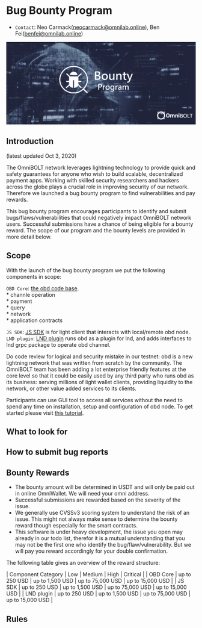 # Bug Bounty Program

* `Contact`: Neo Carmack(neocarmack@omnilab.online), Ben Fei(benfei@omnilab.online)

<p align="center">
  <img width="750" alt="OmniBOLT-Bug-Bounty" src="assets/omni-bounty.png">
</p>

## Introduction

(latest updated Oct 3, 2020)

The OmniBOLT network leverages lightning technology to provide quick and safety guarantees for anyone who wish to build scalable, decentralized payment apps. Working with skilled security researchers and hackers across the globe plays a crucial role in improving security of our network. Therefore we launched a bug bounty program to find vulnerabilities and pay rewards. 

This bug bounty program encourages participants to identify and submit bugs/flaws/vulnerabilities that could negatively impact OmniBOLT network users. Successful submissions have a chance of being eligible for a bounty reward. The scope of our program and the bounty levels are provided in more detail below.


## Scope

With the launch of the bug bounty program we put the following components in scope:  

`OBD Core`: [the obd code base](https://github.com/omnilaboratory/obd).  
	* channle operation  
	* payment  
	* query  
	* network  
	* application contracts  

`JS SDK`: [JS SDK](https://omnilaboratory.github.io/obd/#/js-sdk) is for light client that interacts with local/remote obd node.  
`LND plugin`: [LND plugin](https://github.com/omnilaboratory/lnd) runs obd as a plugin for lnd, and adds interfaces to lnd grpc package to operate obd channel.  
 
Do code review for logical and security mistake in our testnet: obd is a new lightning network that was written from scratch by the community. The OmniBOLT team has been adding a lot enterprise friendly features at the core level so that it could be easily used by any third party who runs obd as its business: serving millions of light wallet clients, providing liquidity to the network, or other value added services to its clients. 

Participants can use GUI tool to access all services without the need to spend any time on installation, setup and configuration of obd node. To get started please visit [this tutorial](https://omnilaboratory.github.io/obd/#/GUI-tool).   

 
## What to look for


## How to submit bug reports

## Bounty Rewards

* The bounty amount will be determined in USDT and will only be paid out in online OmniWallet. We will need your omni address.   
* Successful submissions are rewarded based on the severity of the issue.  
* We generally use CVSSv3 scoring system to understand the risk of an issue. This might not always make sense to determine the bounty reward though especially for the smart contracts.  
* This software is under heavy development, the issue you open may already in our todo list, therefor it is a mutual understanding that you may not be the first one who identify the bug/flaw/vulnerability. But we will pay you reward accordingly for your double confirmation.  


The following table gives an overview of the reward structure:   
				
|  Component Category  |        Low       |      Medium       |        High       |      Critical      | 
|     OBD Core         |  up to 250 USD	  |  up to 1,500 USD  | up to 75,000 USD  |  up to 15,000 USD  | 
|      JS SDK  	       |  up to 250 USD	  |  up to 1,500 USD  | up to 75,000 USD  |  up to 15,000 USD  | 
|    LND plugin        |  up to 250 USD	  |  up to 1,500 USD  | up to 75,000 USD  |  up to 15,000 USD  |
  


## Rules 
